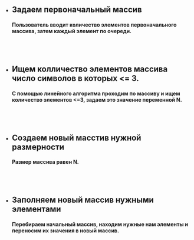 - ## Задаем первоначальный массив
  #### Пользователь вводит количество элементов первоначального массива, затем каждый элемент по очереди.
<br>
<br>

- ## Ищем колличество элементов массива число символов в которых <= 3.
  #### С помощью линейного алгоритма проходим по массиву и ищем количество элементов <=3, задаем это значение переменной N.
<br>
<br>

- ## Создаем новый масстив нужной размерности
  #### Размер массива равен N.

<br>
<br>

- ## Заполняем новый массив нужными элементами
  #### Перебираем начальный массив, находим нужные нам элементы и переносим их значения в новый массив.

